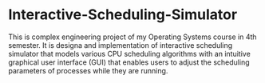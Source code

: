# Interactive-Scheduling-Simulator
This is complex engineering project of my Operating Systems course in 4th semester. It is designa and implementation of interactive scheduling simulator that models various CPU scheduling algorithms with an intuitive graphical user interface (GUI) that enables users to adjust the scheduling parameters of processes while they are running.
